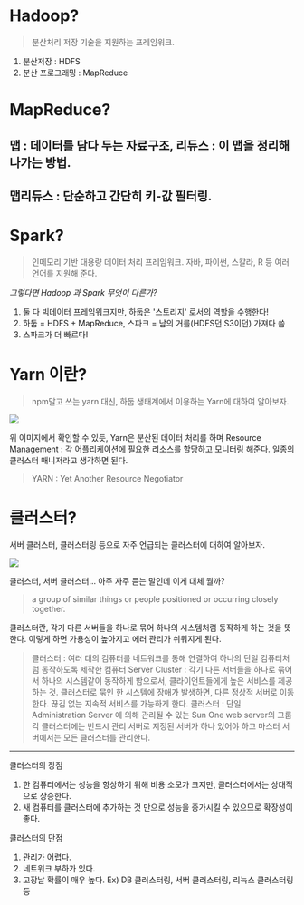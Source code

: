 # Hadoop?

> 분산처리 저장 기술을 지원하는 프레임워크.

1. 분산저장 : HDFS
2. 분산 프로그래밍 : MapReduce

# MapReduce?

## 맵 : 데이터를 담다 두는 자료구조, 리듀스 : 이 맵을 정리해 나가는 방법.
## 맵리듀스 : 단순하고 간단히 키-값 필터링.

# Spark?

> 인메모리 기반 대용량 데이터 처리 프레임워크. 자바, 파이썬, 스칼라, R 등 여러 언어를 지원해 준다.

*그렇다면 Hadoop 과 Spark 무엇이 다른가?*

1. 둘 다 빅데이터 프레임워크지만, 하둡은 '스토리지' 로서의 역할을 수행한다!
2. 하둡 = HDFS + MapReduce, 스파크 = 남의 거를(HDFS던 S3이던) 가져다 씀
3. 스파크가 더 빠르다!

# Yarn 이란?

>npm말고 쓰는 yarn 대신, 하둡 생태계에서 이용하는 Yarn에 대하여 알아보자.

![](http://cfile8.uf.tistory.com/image/2138435053DF191414A9FF)

위 이미지에서 확인할 수 있듯, Yarn은 분산된 데이터 처리를 하며 Resource Management : 각 어플리케이션에 필요한 리소스를 할당하고 모니터링 해준다. 일종의 클러스터 매니저라고 생각하면 된다.

> YARN : Yet Another Resource Negotiator

# 클러스터?
서버 클러스터, 클러스터링 등으로 자주 언급되는 클러스터에 대하여 알아보자.

![](http://cfile8.uf.tistory.com/image/2131914352AD737E0BE250)

클러스터, 서버 클러스터... 아주 자주 듣는 말인데 이게 대체 뭘까?
> a group of similar things or people positioned or occurring closely together.

클러스터란, 각기 다른 서버들을 하나로 묶어 하나의 시스템처럼 동작하게 하는 것을 뜻한다. 이렇게 하면 가용성이 높아지고 에러 관리가 쉬워지게 된다.
> 클러스터 : 여러 대의 컴퓨터를 네트워크를 통해 연결하여 하나의 단일 컴퓨터처럼 동작하도록 제작한 컴퓨터
Server Cluster : 각기 다른 서버들을 하나로 묶어서 하나의 시스템같이 동작하게 함으로서, 클라이언트들에게 높은 서비스를 제공하는 것.
> 클러스터로 묶인 한 시스템에 장애가 발생하면, 다른 정상적 서버로 이동한다. 끊김 없는 지속적 서비스를 가능하게 한다.
클러스터 : 단일 Administration Server 에 의해 관리될 수 있는 Sun One web server의 그룹
> 각 클러스터에는 반드시 관리 서버로 지정된 서버가 하나 있어야 하고 마스터 서버에서는 모든 클러스터를 관리한다.

---

클러스터의 장점

1. 한 컴퓨터에서는 성능을 향상하기 위해 비용 소모가 크지만, 클러스터에서는 상대적으로 상승한다.
2. 새 컴퓨터를 클러스터에 추가하는 것 만으로 성능을 증가시킬 수 있으므로 확장성이 좋다.

클러스터의 단점

1. 관리가 어렵다.
2. 네트워크 부하가 있다.
3. 고장날 확률이 매우 높다.
Ex) DB 클러스터링, 서버 클러스터링, 리눅스 클러스터링 등